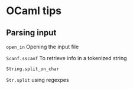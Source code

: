 # OCaml tips

## Parsing input

`open_in`
Opening the input file

`Scanf.sscanf`
To retrieve info in a tokenized string

`String.split_on_char`

`Str.split`
using regexpes
